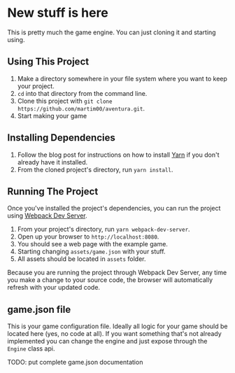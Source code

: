 # New stuff is here

This is pretty much the game engine. You can just cloning it and starting using.


## Using This Project

1. Make a directory somewhere in your file system where you want to keep your project.
1. `cd` into that directory from the command line.
1. Clone this project with `git clone https://github.com/martim00/aventura.git`.
1. Start making your game 

## Installing Dependencies

1. Follow the blog post for instructions on how to install [Yarn](https://yarnpkg.com/en/) if you don't already have it installed.
1. From the cloned project's directory, run `yarn install`.

## Running The Project

Once you've installed the project's dependencies, you can run the project using [Webpack Dev Server](https://github.com/webpack/webpack-dev-server).

1. From your project's directory, run `yarn webpack-dev-server`.
1. Open up your browser to `http://localhost:8080`.
1. You should see a web page with the example game. 
1. Starting changing `assets/game.json` with your stuff.
1. All assets should be located in `assets` folder.

Because you are running the project through Webpack Dev Server, any time you make a change to your source code, the browser will automatically refresh with your updated code.

## game.json file

This is your game configuration file. Ideally all logic for your game should be located here (yes, no code at all). If you want something that's not already implemented you can change the engine and just expose through the `Engine` class api.

TODO: put complete game.json documentation

